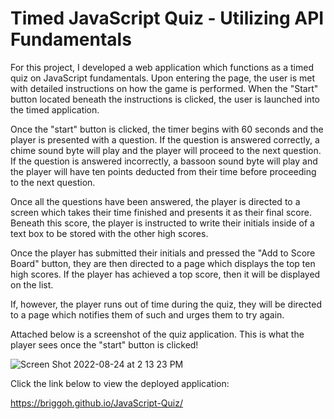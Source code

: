 # Timed JavaScript Quiz - Utilizing API Fundamentals

For this project, I developed a web application which functions as a timed quiz on JavaScript fundamentals. Upon entering the page, the user is met with detailed instructions on how the game is performed. When the "Start" button located beneath the instructions is clicked, the user is launched into the timed application.

Once the "start" button is clicked, the timer begins with 60 seconds and the player is presented with a question. If the question is answered correctly, a chime sound byte will play and the player will proceed to the next question. If the question is answered incorrectly, a bassoon sound byte will play and the player will have ten points deducted from their time before proceeding to the next question. 

Once all the questions have been answered, the player is directed to a screen which takes their time finished and presents it as their final score. Beneath this score, the player is instructed to write their initials inside of a text box to be stored with the other high scores.

Once the player has submitted their initials and pressed the "Add to Score Board" button, they are then directed to a page which displays the top ten high scores. If the player has achieved a top score, then it will be displayed on the list. 

If, however, the player runs out of time during the quiz, they will be directed to a page which notifies them of such and urges them to try again. 

Attached below is a screenshot of the quiz application. This is what the player sees once the "start" button is clicked!


![Screen Shot 2022-08-24 at 2 13 23 PM](https://user-images.githubusercontent.com/109489824/186524894-c5b2f340-5056-4686-ad7d-59f3d1a3b24b.png)


Click the link below to view the deployed application: 

https://briggoh.github.io/JavaScript-Quiz/
